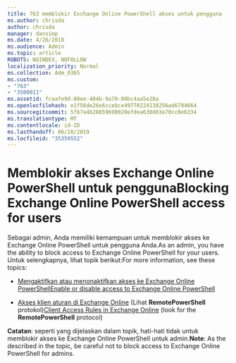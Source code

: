 ```yaml
---
title: 763 memblokir Exchange Online PowerShell akses untuk pengguna
ms.author: chrisda
author: chrisda
manager: dansimp
ms.date: 4/26/2018
ms.audience: Admin
ms.topic: article
ROBOTS: NOINDEX, NOFOLLOW
localization_priority: Normal
ms.collection: Adm_O365
ms.custom:
- "763"
- "3500011"
ms.assetid: fcaafe9d-80ee-404b-9a70-00bc4aa5e28a
ms.openlocfilehash: e1f56de26e6ccebce49770224138256ad6794664
ms.sourcegitcommit: 5fb7a4b28859690020efdea630d03e70cc0e6334
ms.translationtype: MT
ms.contentlocale: id-ID
ms.lasthandoff: 06/28/2019
ms.locfileid: "35359552"
---
```

# <a name="blocking-exchange-online-powershell-access-for-users"></a><span data-ttu-id="1bf4b-102">Memblokir akses Exchange Online PowerShell untuk pengguna</span><span class="sxs-lookup"><span data-stu-id="1bf4b-102">Blocking Exchange Online PowerShell access for users</span></span>
<span data-ttu-id="1bf4b-103">Sebagai admin, Anda memiliki kemampuan untuk memblokir akses ke Exchange Online PowerShell untuk pengguna Anda.</span><span class="sxs-lookup"><span data-stu-id="1bf4b-103">As an admin, you have the ability to block access to Exchange Online PowerShell for your users.</span></span> <span data-ttu-id="1bf4b-104">Untuk selengkapnya, lihat topik berikut:</span><span class="sxs-lookup"><span data-stu-id="1bf4b-104">For more information, see these topics:</span></span>

- [<span data-ttu-id="1bf4b-105">Mengaktifkan atau menonaktifkan akses ke Exchange Online PowerShell</span><span class="sxs-lookup"><span data-stu-id="1bf4b-105">Enable or disable access to Exchange Online PowerShell</span></span>](https://docs.microsoft.com/powershell/exchange/exchange-online/disable-access-to-exchange-online-powershell)

- <span data-ttu-id="1bf4b-106">[Akses klien aturan di Exchange Online](https://technet.microsoft.com/library/mt842508.aspx) (Lihat **RemotePowerShell** protokol)</span><span class="sxs-lookup"><span data-stu-id="1bf4b-106">[Client Access Rules in Exchange Online](https://technet.microsoft.com/library/mt842508.aspx) (look for the **RemotePowerShell** protocol)</span></span> 

<span data-ttu-id="1bf4b-107">**Catatan**: seperti yang dijelaskan dalam topik, hati-hati tidak untuk memblokir akses ke Exchange Online PowerShell untuk admin.</span><span class="sxs-lookup"><span data-stu-id="1bf4b-107">**Note**: As the described in the topic, be careful not to block access to Exchange Online PowerShell for admins.</span></span>

